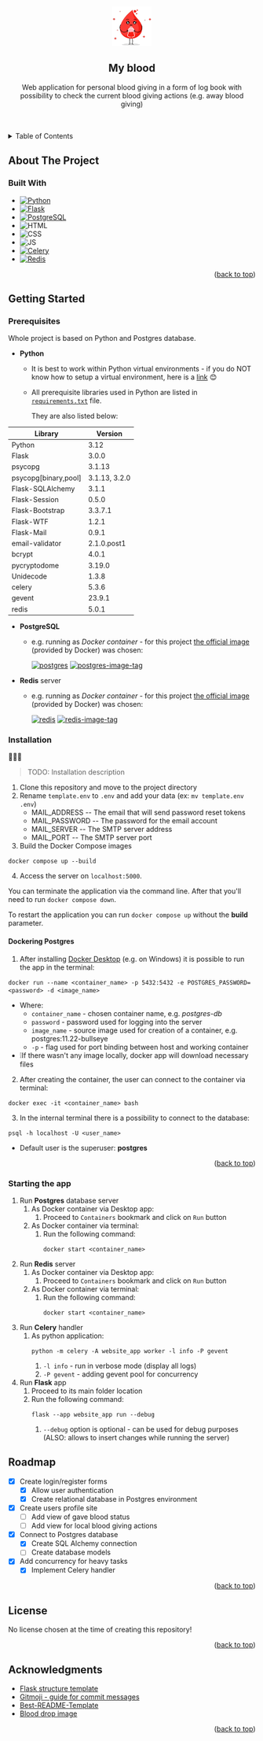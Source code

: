 <!-- Improved compatibility of back to top link: See: https://github.com/othneildrew/Best-README-Template/pull/73 -->
<a name="readme-top"></a>
<!--
*** Thanks for checking out the Best-README-Template. If you have a suggestion
*** that would make this better, please fork the repo and create a pull request
*** or simply open an issue with the tag "enhancement".
*** Don't forget to give the project a star!
*** Thanks again! Now go create something AMAZING! :D
-->



<!-- PROJECT SHIELDS -->
<!--
*** I'm using markdown "reference style" links for readability.
*** Reference links are enclosed in brackets [ ] instead of parentheses ( ).
*** See the bottom of this document for the declaration of the reference variables
*** for contributors-url, forks-url, etc. This is an optional, concise syntax you may use.
*** https://www.markdownguide.org/basic-syntax/#reference-style-links
-->

<!-- PROJECT LOGO -->
<br />
<div align="center">
  <a href="https://github.com/github_username/repo_name">
    <img src="readme_src/little_blood.png" alt="Logo" width="80" height="80">
  </a>

<h2 align="center">My blood</h2>

  <p align="center">
    Web application for personal blood giving in a form of log book with possibility to check the current blood giving actions (e.g. away blood giving)
    <br />
    <br />
    <br />

</div>

<!-- TABLE OF CONTENTS -->
<details>
  <summary>Table of Contents</summary>
  <ol>
    <li>
      <a href="#about-the-project">About The Project</a>
      <ul>
        <li><a href="#built-with">Built With</a></li>
      </ul>
    </li>
    <li>
      <a href="#getting-started">Getting Started</a>
      <ul>
        <li><a href="#prerequisites">Prerequisites</a></li>
        <li><a href="#installation">Installation</a></li>
      </ul>
    </li>
    <li><a href="#roadmap">Roadmap</a></li>
    <li><a href="#license">License</a></li>
    <li><a href="#acknowledgments">Acknowledgments</a></li>
  </ol>
</details>



<!-- ABOUT THE PROJECT -->
## About The Project


### Built With

* [![Python][Python.org]][Python-url]
* [![Flask][Flask-badge]][Flask-url]
* [![PostgreSQL][PostgreSQL.org]][PostgreSQL-url]
* ![HTML]
* ![CSS]
* ![JS]
* [![Celery][Celery]][Celery-url]
* [![Redis][Redis.io]][Redis-url]

<p align="right">(<a href="#readme-top">back to top</a>)</p>



<!-- GETTING STARTED -->
## Getting Started

### Prerequisites

Whole project is based on Python and Postgres database.

* **Python**
  * It is best to work within Python virtual environments - if you do NOT know how to setup a virtual environment, here is a [link](https://docs.python.org/3/library/venv.html) 😊
  * All prerequisite libraries used in Python are listed in [`requirements.txt`](https://github.com/mattix1710/app-sec-app/blob/main/requirements.txt) file.
    
    They are also listed below:

<center>

| Library              | Version       |
|----------------------|---------------|
| Python               | 3.12          |
| Flask                | 3.0.0         |
| psycopg              | 3.1.13        |
| psycopg[binary,pool] | 3.1.13, 3.2.0 |
| Flask-SQLAlchemy     | 3.1.1         |
| Flask-Session        | 0.5.0         |
| Flask-Bootstrap      | 3.3.7.1       |
| Flask-WTF            | 1.2.1         |
| Flask-Mail           | 0.9.1         |
| email-validator      | 2.1.0.post1   |
| bcrypt               | 4.0.1         |
| pycryptodome         | 3.19.0        |
| Unidecode            | 1.3.8         |
| celery               | 5.3.6         |
| gevent               | 23.9.1        |
| redis                | 5.0.1         |

</center>

* **PostgreSQL**
  * e.g. running as *Docker container* - for this project [the official image](https://hub.docker.com/_/postgres) (provided by Docker) was chosen:

    [![postgres][Postgres-badge]][Postgres-docker-url] [![postgres-image-tag][Postgres-tag-badge]][Postgres-tag-url]

* **Redis** server
  * e.g. running as *Docker container* - for this project [the official image](https://hub.docker.com/_/redis) (provided by Docker) was chosen:
  
    [![redis][Redis-badge]][Redis-docker-url] [![redis-image-tag][Redis-tag-badge]][Redis-tag-url]

### Installation

🚧🚧🚧
> TODO: Installation description

1. Clone this repository and move to the project directory
2. Rename `template.env` to `.env` and add your data (ex: `mv template.env .env`)
    - MAIL_ADDRESS -- The email that will send password reset tokens
    - MAIL_PASSWORD -- The password for the email account
    - MAIL_SERVER -- The SMTP server address
    - MAIL_PORT -- The SMTP server port
3. Build the Docker Compose images
```
docker compose up --build
```
4. Access the server on `localhost:5000`.

You can terminate the application via the command line. After that you'll need to run `docker compose down`.

To restart the application you can run `docker compose up` without the **build** parameter.

#### Dockering Postgres

1. After installing [Docker Desktop](https://www.docker.com/get-started/) (e.g. on Windows) it is possible to run the app in the terminal:
```
docker run --name <container_name> -p 5432:5432 -e POSTGRES_PASSWORD=<password> -d <image_name>
```
* Where:
   * `container_name` - chosen container name, e.g. *postgres-db*
   * `password` - password used for logging into the server
   * `image_name` - source image used for creation of a container, e.g. postgres:11.22-bullseye
   * `-p` - flag used for port binding between host and working container
* ❕If there wasn't any image locally, docker app will download necessary files

2. After creating the container, the user can connect to the container via terminal:
```
docker exec -it <container_name> bash
```

3. In the internal terminal there is a possibility to connect to the database:
```
psql -h localhost -U <user_name>
```
* Default user is the superuser: **postgres**

<p align="right">(<a href="#readme-top">back to top</a>)</p>


### Starting the app
1. Run **Postgres** database server
   1. As Docker container via Desktop app:
      1. Proceed to `Containers` bookmark and click on `Run` button
   2. As Docker container via terminal:
      1. Run the following command:
          ```
          docker start <container_name>
          ```
2. Run **Redis** server
   1. As Docker container via Desktop app:
      1. Proceed to `Containers` bookmark and click on `Run` button
   2. As Docker container via terminal:
      1. Run the following command:
          ```
          docker start <container_name>
          ```
3. Run **Celery** handler
   1. As python application:
      ```
      python -m celery -A website_app worker -l info -P gevent
      ```
      1. `-l info` - run in verbose mode (display all logs)
      2. `-P gevent` - adding gevent pool for concurrency
4. Run **Flask** app
   1. Proceed to its main folder location
   2. Run the following command:
        ```
        flask --app website_app run --debug
        ```
        1. `--debug` option is optional - can be used for debug purposes (ALSO: allows to insert changes while running the server)

<!-- ROADMAP -->
## Roadmap

- [x] Create login/register forms
  - [x] Allow user authentication
  - [x] Create relational database in Postgres environment
- [x] Create users profile site
    - [ ] Add view of gave blood status
    - [ ] Add view for local blood giving actions
- [x] Connect to Postgres database
  - [x] Create SQL Alchemy connection
  - [ ] Create database models
- [x] Add concurrency for heavy tasks
  - [x] Implement Celery handler

<p align="right">(<a href="#readme-top">back to top</a>)</p>

<!-- LICENSE -->
## License

No license chosen at the time of creating this repository!
<!-- Distributed under the MIT License. See `LICENSE.txt` for more information. -->

<p align="right">(<a href="#readme-top">back to top</a>)</p>


<!-- ACKNOWLEDGMENTS -->
## Acknowledgments

* [Flask structure template](https://github.com/miguelgrinberg/flasky/tree/master)
* [Gitmoji - guide for commit messages](https://gitmoji.dev)
* [Best-README-Template](https://github.com/othneildrew/Best-README-Template/tree/master)
* [Blood drop image](https://www.creativefabrica.com/pl/product/blood-donor-day-heart-and-blood-drop-22/)

<p align="right">(<a href="#readme-top">back to top</a>)</p>

<!-- MARKDOWN LINKS & IMAGES -->
<!-- https://www.markdownguide.org/basic-syntax/#reference-style-links -->
[Python.org]: https://img.shields.io/badge/Python-3776AB?style=for-the-badge&logo=python&logoColor=white
[Python-url]: https://www.python.org
[Flask-url]: https://flask.palletsprojects.com/en/3.0.x/
[PostgreSQL-url]: https://www.postgresql.org

[Flask-badge]: https://img.shields.io/badge/Flask-000000?style=for-the-badge&logo=flask&logoColor=white
[PostgreSQL.org]: https://img.shields.io/badge/PostgreSQL-316192?style=for-the-badge&logo=postgresql&logoColor=white
[HTML]: 	https://img.shields.io/badge/HTML-239120?style=for-the-badge&logo=html5&logoColor=white
[CSS]: https://img.shields.io/badge/CSS-239120?&style=for-the-badge&logo=css3&logoColor=white
[JS]: https://img.shields.io/badge/JavaScript-F7DF1E?style=for-the-badge&logo=javascript&logoColor=black

[Celery]: https://img.shields.io/badge/celery-%23a9cc54.svg?style=for-the-badge&logo=celery&logoColor=ddf4a4
[Celery-url]: https://docs.celeryq.dev/en/stable/
[Redis.io]: https://img.shields.io/badge/redis-%23DD0031.svg?style=for-the-badge&logo=redis&logoColor=white
[Redis-url]: https://redis.io

<!-- BADGES -->

[Postgres-badge]: https://img.shields.io/badge/image-postgres-blue
[Postgres-docker-url]: https://hub.docker.com/_/postgres

[Postgres-tag-badge]: https://img.shields.io/badge/TAG-11.22--bullseye-green
[Postgres-tag-url]: https://hub.docker.com/layers/library/postgres/11.22-bullseye/images/sha256-b3de7d483937f2df1106398290b35c1bc0ecc7508e2d4a2d72ae7a42c41a4b90?context=explore

[Redis-badge]: https://img.shields.io/badge/image-redis-blue
[Redis-docker-url]: https://hub.docker.com/_/redis

[Redis-tag-badge]: https://img.shields.io/badge/TAG-7.2.3-green
[Redis-tag-url]: https://hub.docker.com/layers/library/redis/7.2.3/images/sha256-d4c84914b872521e215f77d8845914c2268a96b0e35bacd5691e1f5e1f88b500?context=explore
